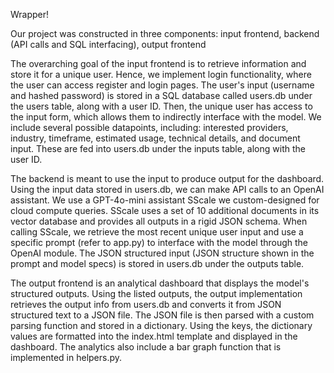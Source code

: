 Wrapper!

Our project was constructed in three components: input frontend, backend (API calls and SQL interfacing), output frontend

The overarching goal of the input frontend is to retrieve information and store it for a unique user. Hence, we implement login functionality, where the user can access register and login pages.
The user's input (username and hashed password) is stored in a SQL database called users.db under the users table, along with a user ID. Then, the unique user has access to the input form, which 
allows them to indirectly interface with the model. We include several possible datapoints, including: interested providers, industry, timeframe, estimated usage, technical details, and document
input. These are fed into users.db under the inputs table, along with the user ID.

The backend is meant to use the input to produce output for the dashboard. Using the input data stored in users.db, we can make API calls to an OpenAI assistant. We use a GPT-4o-mini assistant SScale we custom-designed for cloud compute queries. SScale uses a set of 10 additional documents in its vector database and provides all outputs in a rigid JSON schema.
When calling SScale, we retrieve the most recent unique user input and use a specific prompt (refer to app.py) to interface with the model through the OpenAI module. The JSON structured input 
(JSON structure shown in the prompt and model specs) is stored in users.db under the outputs table. 

The output frontend is an analytical dashboard that displays the model's structured outputs. Using the listed outputs, the output implementation retrieves the output info from users.db and converts it
from JSON structured text to a JSON file. The JSON file is then parsed with a custom parsing function and stored in a dictionary. Using the keys, the dictionary values are formatted into the index.html
template and displayed in the dashboard. The analytics also include a bar graph function that is implemented in helpers.py.
